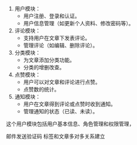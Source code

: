 1. 用户模块：
    * 用户注册、登录和认证。
    * 用户信息管理（如更新个人资料、修改密码等）。
2. 评论模块：
    * 支持用户在文章下发表评论。
    * 管理评论（如编辑、删除评论）。
3. 分类模块：
    * 为文章添加分类功能。
    * 分类的增删改查。
4. 点赞模块：
    * 用户可以对文章和评论进行点赞。
    * 点赞数的统计。
5. 通知模块：
    * 用户在文章得到评论或点赞时收到通知。
    * 管理通知的状态（已读、未读）。

这个用户模块包括用户基本信息、角色管理和权限管理，


邮件发送验证码
标签和文章多对多关系建立
